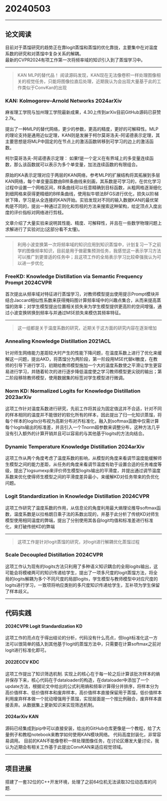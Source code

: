 # 20240503

---

## 论文阅读  
目前对于蒸馏研究的趋势正在靠logit蒸馏和蒸馏的优化靠拢，主要集中在对温度系数的研究和对蒸馏中复杂关系的解耦。  
最新的CVPR2024有项工作第一次将频率域的知识引入到了蒸馏学习中。

---

> KAN  MLP的替代品！
> 阅读源码发现，KAN现在无法像卷积一样处理图像相关的视觉任务，只能将图像拉直后处理，近期我认为会出现大量基于此的工作类似于ConvKan的出现
### KAN: Kolmogorov–Arnold Networks 2024arXiv

麻省理工学院与加州理工学院最新成果，4.30上传到arXiv目前GitHub源码已获赞2.7k。

提出了一种MLP的替代网络，更少的参数，更高的精度，更好的可解释性。MLP的理论支持是通用近似定理，KAN则是发展于柯尔莫哥洛夫-阿诺德表示定理，其主要思想是将MLP中固定的在节点上的激活函数转移到可学习的边上的激活函数。 

柯尔莫哥洛夫-阿诺德表示定理： 如果f是一个定义在有界域上的多变量连续函数，那么该函数就可以表示为多个单变量，加法连续函数的有限组合。 

原始的KA表示定理对应于两层的KAN网络，参考MLP的扩展结构将其拓展到多层KAN网络，每个单变量函数由B样条曲线来刻画，其系数是可学习的，在优化学习过程中设置一个网格区间，样条曲线可以任意精确到目标函数，从粗网格逐渐细化到细网格来获得更精细的B样条曲线，使用拟牛顿法BFGS进行优化，损失以阶梯状下降，学习是从全连接的KAN开始。实验发现对不同的输入数据KAN的最优架构是不同的，提出一种通过正则化和剪枝的方法来搜索这种架构，给定顶点入度出度的评价指标对网络进行剪枝。

文章介绍了大量实验来说明其性能、精度、可解释性，并且在一些数学物理问题上求解进行了实验对比(这部分看不太懂)。

---

> 利用小波变换第一次将频率域的知识应用到知识蒸馏中，计划复习一下之前学的图像频率知识，目前是用于做密集预测任务，我感觉这一表示学习方法可以推广到更普适的任务中；且这项工作的全局表示学习比较牵强我认为可以进一步优化
### FreeKD: Knowledge Distillation via Semantic Frequency Prompt 2024CVPR  
首次提出从频率域对特征进行蒸馏学习，对教师模型提出使用提示Prompt模块并结合Jaccard相似性系数来获得掩码图计算频率域中的兴趣点集合，从而来提高蒸馏的效率；对学生模型提出位置相关损失来为学生模型提供更高阶的空间增强，通过小波变换转换到频率与并通过MSE损失来模仿其频率特征。

---
> 这一组都是关于温度系数的研究，近期关于这方面的研究内容在逐渐增加
### Annealing Knowledge Distillation 2021ACL
针对师生网络能力差距较大时产生的性能下降问题，在温度系数上进行了优化来缓解这一问题，提出AKD，将蒸馏分为两阶段，第一阶段用MSE代替kl散度，在教师的引导下进行学习，初期给教师模型施加一个大的温度系数使之平滑让学生更容易进行学习，并随着轮次的进行逐步降低温度使之学习教师模型更尖锐的输出；第二阶段移除教师模型，使用数据集的标签对学生模型进行微调。

### Norm KD: Normalized Logits for Knowledge Distillation 2023arXiv
这项工作针对温度系数进行研究，先前工作将其设为固定值这并不合适，针对不同的样本相同的温度并不能很好的软化所有的样本，因此提出了归一化知识蒸馏，将每个样本的logits分布视为高斯分布对齐标准化，融入到softmax函数中仅需计算每个logits输出的标准差，并且引入一个Tnorm超参数来调整分布，这种方法几乎没有引入额外的计算开销并且可以容易的与其他基于logits的方法向结合。

### Dynamic Temperature Knowledge Distillation 2024arXiv
这项工作从两个角度考虑了温度系数的影响，从模型的角度来看调节温度能缓解师生模型之间的能力差距，从任务的角度来看调节温度有助于设置合适的任务难度等级，提出了logsumexp来评价师生模型logits输出的平滑度，并提出通过调节温度系数来优化使得师生模型之间的平滑度差异最小，来缓解KD对任务带来的负优化问题。

### Logit Standardization in Knowledge Distillation 2024CVPR
这项工作研究了温度系数的作用，从信息论的角度利用最大熵理论推导softmax函数，温度系数是以拉格朗日乘子法的系数出现的，并基于此分析了传统KD对师生模型使用相同温度的弊端，提出了分别使用其各自logit均值和标准差进行标准化，来打破传统KD的弊端

---
> 这项工作是针对logit蒸馏的研究，对logit进行解耦优化蒸馏过程
### Scale Decoupled Distillation 2024CVPR 
这项工作认为现有的logits方法只利用了多种语义知识耦合的全局logits输出，这可能会将模棱两可的知识传递给学生，提出了一项多尺度的logit蒸馏方法，将全局的logits解耦为多个不同尺度的局部logits，学生模型与教师模型中对应尺度的logits进行学习，一致项将响应类别的多尺度知识传递给学生，互补项为学生保留了样本歧义。

---

## 代码实践

#### 2024CVPR Logit Standardization KD

这项工作的亮点在于得出结论的分析，代码没有什么亮点，但logit标准化这一方法可以很简单的插入到其他基于logit的蒸馏方法中，只需要在计算softmax之前对logit进行标准化即可。

#### 2022ECCV KDC
这项工作提出了知识筛选机制.
实现上的核心在于每一轮之后计算该批次样本的熵并保存下来，核心代码在于dataloader的构造，在dataloader中添加了一个update方法，根据论文中给出的公式利用熵和频率计算得分并排序，将样本分为高价值样本、低价值样本和废弃样本，高价值样本直接保留用于蒸馏，低价值样本利用废弃样本做一个扰动增强用于蒸馏，实现层面是一个按比例融合，废弃样本直接丢弃。从数据集上更新知识来实现筛选机制。

#### 2024arXiv KAN

源码已经集成到pip中可以直接安装，给出的GitHub仓库更像是一个教程，给了大量例子和教程notebook来教学如何使用KAN模块网络。
代码高度封装化，非常容易调用。
目前的KAN不能像卷积一样处理图像任务，在讨论区爆发大量讨论，我认为近期会有相关工作基于此提出ConvKAN来适应视觉领域。

---

## 项目进展
搭建了一套32位的C++开发环境，处理了之前64位机无法读取32位动态库的问题.

---
